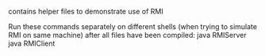 contains helper files to demonstrate use of RMI

Run these commands separately on different shells (when trying to simulate RMI on same machine) after all files have been compiled:
java RMIServer
java RMIClient
